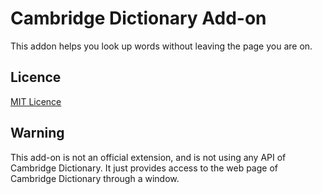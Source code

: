 # Cambridge Dictionary Add-on

This addon helps you look up words without leaving the page you are on.

## Licence
[MIT Licence](LICENSE)

## Warning

This add-on is not an official extension, and is not using any API of Cambridge Dictionary.
It just provides access to the web page of Cambridge Dictionary through a window.
